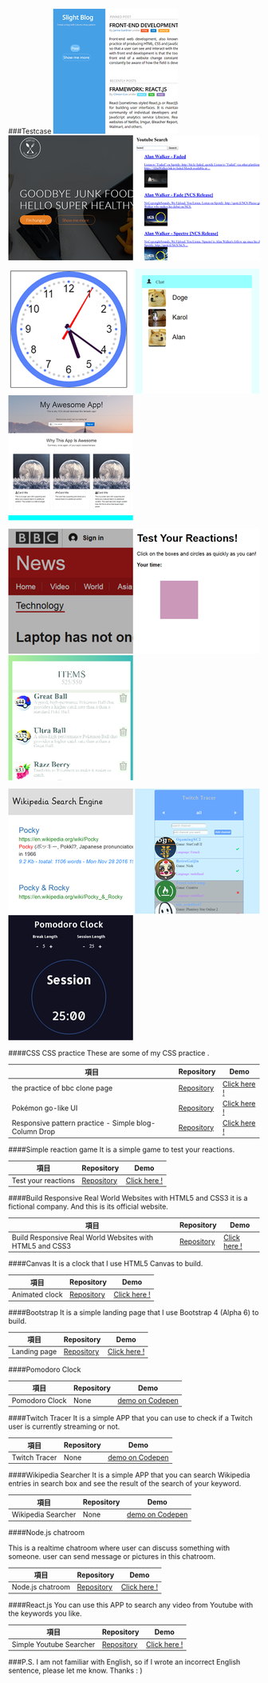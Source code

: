 ###Testcase
<a href="https://arcobalenoi27.github.io/responsive-web-practices-or-courses/simple-blog-with-column-drop-and-flexbox/"><img src="./images/readme/simple-blog-column-drop.png"  title="Responsive practice - Simple blog- column drop" alt="Responsive practice - Simple blog- column drop" width="250" height="250"></a>
<a href="https://arcobalenoi27.github.io/responsive-web-practices-or-courses/omnifood/"><img src="./images/readme/build_responsive_real_world_website.png"  title="Build Responsive Real World Websites with HTML5 and CSS3" alt="Build Responsive Real World Websites with HTML5 and CSS3" width="250" height="250"></a>
<a href="https://arcobalenoi27.github.io/react-practice-demo/react-redux-youtube-api/"><img src="./images/readme/youtube_search.png"  title="Youtube Search" alt="youtube_search" width="250" height="250"></a>

<a href="https://arcobalenoi27.github.io/canvas-practice/clock-with-canvas/"><img src="./images/readme/animated_clock.png"  title="Animated clock" alt="Animated clock" width="250" height="250"></a>
<a href="https://cold-shadow.gomix.me/chat"><img src="./images/readme/nodejs_chatroom.png" title="Node.js chatroom" alt="Node.js chatroom" width="250" height="250"></a>
<a href="https://arcobalenoi27.github.io/complete-web-developer-course/5-Bootstrap4/8.project-app-landing%20page/"><img src="./images/readme/landing_page_bootstrap.png"  title="Simple Landing Page" alt="Simple Landing Page" width="250" height="250"></a>

<a href="https://arcobalenoi27.github.io/complete-web-developer-course/2-css/12.bbc/"><img src="./images/readme/bbc.png"  title="practice of BBC clone page" alt="practice of BBC clone page" width="250" height="250"></a>
<a href="https://arcobalenoi27.github.io/complete-web-developer-course/3-javascript/15.external%20javascript/"><img src="./images/readme/test_your_reactions.png"  title="Test your reactions" alt="Test your reactions" width="250" height="250"></a>
<a href="https://arcobalenoi27.github.io/complete-web-developer-course/css-layout-practice/pokemon-ui-itemList-RWD/"><img src="./images/readme/pokemongoUI.png"  title="Pokémon go-like UI" alt="Pokémon go-like UI" width="250" height="250"></a>

<a href="http://codepen.io/arcobalenoi27/full/rLAAYd/"><img src="./images/readme/wikipedia_search.png" title="Wikipedia Searcher" alt="Wikipedia Searcher" width="250" height="250"></a>
<a href="http://codepen.io/arcobalenoi27/full/LkJyjO/"><img src="./images/readme/twitch_tracer.png"  title="Twitch Tracer" alt="Twitch Tracer" width="250" height="250"></a>
<a href="http://codepen.io/arcobalenoi27/full/JRONmB/"><img src="./images/readme/pomodoro_clock.png"  title="Pomodoro Clock" alt="Pomodoro Clock" width="250" height="250"></a>

####CSS
CSS practice
These are some of my CSS practice .

| 項目  |  Repository  |  Demo
 --- | --- | --- 
 the practice of  bbc clone page   | [Repository](https://github.com/arcobalenoi27/complete-web-developer-course/tree/master/2-css/12.bbc) |  [Click here !](https://arcobalenoi27.github.io/complete-web-developer-course/2-css/12.bbc/)
 Pokémon go-like UI   | [Repository](https://github.com/arcobalenoi27/complete-web-developer-course/tree/master/css-layout-practice/pokemon-ui-itemList-RWD) |  [Click here !](https://arcobalenoi27.github.io/complete-web-developer-course/css-layout-practice/pokemon-ui-itemList-RWD/)
 Responsive pattern practice - Simple blog- Column Drop   | [Repository](https://github.com/arcobalenoi27/responsive-web-practices-or-courses/tree/master/simple-blog-with-column-drop-and-flexbox) |  [Click here !](https://arcobalenoi27.github.io/responsive-web-practices-or-courses/simple-blog-with-column-drop-and-flexbox/)
 
####Simple reaction game
It is a simple game to test your reactions.

 項目  |  Repository  |  Demo
 --- | --- | --- 
 Test your reactions | [Repository](https://github.com/arcobalenoi27/complete-web-developer-course/tree/master/3-javascript/15.external%20javascript) |  [Click here !](https://arcobalenoi27.github.io/complete-web-developer-course/3-javascript/15.external%20javascript/)
 
####Build Responsive Real World Websites with HTML5 and CSS3
it is a fictional company. And this is its official website.

 項目  |  Repository  |  Demo
 --- | --- | --- 
Build Responsive Real World Websites with HTML5 and CSS3 | [Repository](https://github.com/arcobalenoi27/responsive-web-practices-or-courses/tree/gh-pages/omnifood) |  [Click here !](https://arcobalenoi27.github.io/responsive-web-practices-or-courses/omnifood/)
 
####Canvas
It is a clock that I use HTML5 Canvas to build.

 項目  |  Repository  |  Demo
 --- | --- | --- 
 Animated clock | [Repository](https://github.com/arcobalenoi27/canvas-practice/tree/master/clock-with-canvas) |  [Click here !](https://arcobalenoi27.github.io/canvas-practice/clock-with-canvas/)
####Bootstrap
It is a simple landing page that I use Bootstrap 4 (Alpha 6) to build.

 項目  |  Repository  |  Demo
 --- | --- | --- 
 Landing page | [Repository](https://github.com/arcobalenoi27/complete-web-developer-course/tree/master/5-Bootstrap4) |  [Click here !](https://arcobalenoi27.github.io/complete-web-developer-course/5-Bootstrap4/8.project-app-landing%20page/)
 
####Pomodoro Clock

 項目  |  Repository  |  Demo
 --- | --- | --- 
 Pomodoro Clock | None |  [demo on Codepen ](http://codepen.io/arcobalenoi27/full/JRONmB/)
 
####Twitch Tracer
It is a simple APP that you can  use to check  if a Twitch user is currently streaming or not. 

 項目  |  Repository  |  Demo
 --- | --- | --- 
 Twitch Tracer | None |  [demo on Codepen ](http://codepen.io/arcobalenoi27/full/LkJyjO/)
####Wikipedia Searcher
It is a simple APP that you can search Wikipedia entries in search box and see the result of the search of your keyword.

 項目  |  Repository  |  Demo
 --- | --- | --- 
 Wikipedia Searcher | None |  [demo on Codepen ](http://codepen.io/arcobalenoi27/full/rLAAYd/)

####Node.js chatroom

This is a realtime chatroom where user can discuss something with someone. user can send message or pictures in this chatroom.

 項目  |  Repository  |  Demo
 --- | --- | --- 
Node.js chatroom | [Repository](https://github.com/arcobalenoi27/node.js-chatroom) |  [Click here ! ](https://cold-shadow.gomix.me/chat)


####React.js
You can use this APP to search any  video from Youtube with the keywords you like.

 項目  |  Repository  |  Demo
 --- | --- | --- 
 Simple Youtube Searcher | [Repository](https://github.com/arcobalenoi27/react-practice-demo) |  [Click here !](https://arcobalenoi27.github.io/react-practice-demo/react-redux-youtube-api/)

###P.S.
I am not familiar with English, so if I wrote an incorrect English sentence, please let me know. Thanks : )